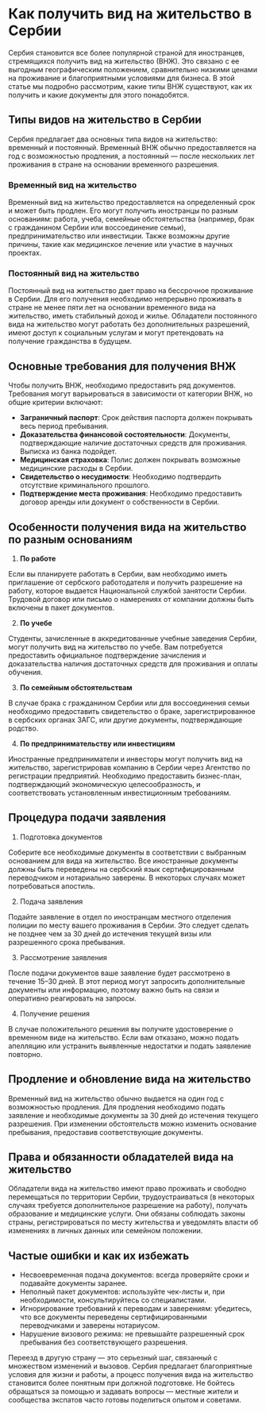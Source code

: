 <h1>Как получить вид на жительство в Сербии</h1>
Сербия становится все более популярной страной для иностранцев, стремящихся получить вид на жительство (ВНЖ). Это связано с ее выгодным географическим положением, сравнительно низкими ценами на проживание и благоприятными условиями для бизнеса. В этой статье мы подробно рассмотрим, какие типы ВНЖ существуют, как их получить и какие документы для этого понадобятся.
<h2>Типы видов на жительство в Сербии</h2>
Сербия предлагает два основных типа видов на жительство: временный и постоянный. Временный ВНЖ обычно предоставляется на год с возможностью продления, а постоянный — после нескольких лет проживания в стране на основании временного разрешения.
<h3>Временный вид на жительство</h3>
Временный вид на жительство предоставляется на определенный срок и может быть продлен. Его могут получить иностранцы по разным основаниям: работа, учеба, семейные обстоятельства (например, брак с гражданином Сербии или воссоединение семьи), предпринимательство или инвестиции. Также возможны другие причины, такие как медицинское лечение или участие в научных проектах.
<h3>Постоянный вид на жительство</h3>
Постоянный вид на жительство дает право на бессрочное проживание в Сербии. Для его получения необходимо непрерывно проживать в стране не менее пяти лет на основании временного вида на жительство, иметь стабильный доход и жилье. Обладатели постоянного вида на жительство могут работать без дополнительных разрешений, имеют доступ к социальным услугам и могут претендовать на получение гражданства в будущем.
<h2>Основные требования для получения ВНЖ</h2>
Чтобы получить ВНЖ, необходимо предоставить ряд документов. Требования могут варьироваться в зависимости от категории ВНЖ, но общие критерии включают:
<ul>
 	<li><strong>Заграничный паспорт</strong>: Срок действия паспорта должен покрывать весь период пребывания.</li>
 	<li><strong>Доказательства финансовой состоятельности</strong>: Документы, подтверждающие наличие достаточных средств для проживания. Выписка из банка подойдет.</li>
 	<li><strong>Медицинская страховка</strong>: Полис должен покрывать возможные медицинские расходы в Сербии.</li>
 	<li><strong>Свидетельство о несудимости</strong>: Необходимо подтвердить отсутствие криминального прошлого.</li>
 	<li><strong>Подтверждение места проживания</strong>: Необходимо предоставить договор аренды или документ о собственности в Сербии.</li>
</ul>
<h2>Особенности получения вида на жительство по разным основаниям</h2>
<ol>
 	<li><strong>По работе</strong></li>
</ol>
Если вы планируете работать в Сербии, вам необходимо иметь приглашение от сербского работодателя и получить разрешение на работу, которое выдается Национальной службой занятости Сербии. Трудовой договор или письмо о намерениях от компании должны быть включены в пакет документов.
<ol start="2">
 	<li><strong>По учебе</strong></li>
</ol>
Студенты, зачисленные в аккредитованные учебные заведения Сербии, могут получить вид на жительство по учебе. Вам потребуется предоставить официальное подтверждение зачисления и доказательства наличия достаточных средств для проживания и оплаты обучения.
<ol start="3">
 	<li><strong>По семейным обстоятельствам</strong></li>
</ol>
В случае брака с гражданином Сербии или для воссоединения семьи необходимо предоставить свидетельство о браке, зарегистрированное в сербских органах ЗАГС, или другие документы, подтверждающие родство.
<ol start="4">
 	<li><strong>По предпринимательству или инвестициям</strong></li>
</ol>
Иностранные предприниматели и инвесторы могут получить вид на жительство, зарегистрировав компанию в Сербии через Агентство по регистрации предприятий. Необходимо предоставить бизнес-план, подтверждающий экономическую целесообразность, и соответствовать установленным инвестиционным требованиям.
<h2>Процедура подачи заявления</h2>
<ol>
 	<li>Подготовка документов</li>
</ol>
Соберите все необходимые документы в соответствии с выбранным основанием для вида на жительство. Все иностранные документы должны быть переведены на сербский язык сертифицированным переводчиком и нотариально заверены. В некоторых случаях может потребоваться апостиль.
<ol start="2">
 	<li>Подача заявления</li>
</ol>
Подайте заявление в отдел по иностранцам местного отделения полиции по месту вашего проживания в Сербии. Это следует сделать не позднее чем за 30 дней до истечения текущей визы или разрешенного срока пребывания.
<ol start="3">
 	<li>Рассмотрение заявления</li>
</ol>
После подачи документов ваше заявление будет рассмотрено в течение 15–30 дней. В этот период могут запросить дополнительные документы или информацию, поэтому важно быть на связи и оперативно реагировать на запросы.
<ol start="4">
 	<li>Получение решения</li>
</ol>
В случае положительного решения вы получите удостоверение о временном виде на жительство. Если вам отказано, можно подать апелляцию или устранить выявленные недостатки и подать заявление повторно.
<h2>Продление и обновление вида на жительство</h2>
Временный вид на жительство обычно выдается на один год с возможностью продления. Для продления необходимо подать заявление и необходимые документы за 30 дней до истечения текущего разрешения. При изменении обстоятельств можно изменить основание пребывания, предоставив соответствующие документы.
<h2>Права и обязанности обладателей вида на жительство</h2>
Обладатели вида на жительство имеют право проживать и свободно перемещаться по территории Сербии, трудоустраиваться (в некоторых случаях требуется дополнительное разрешение на работу), получать образование и медицинские услуги. Они обязаны соблюдать законы страны, регистрироваться по месту жительства и уведомлять власти об изменениях в личных данных или семейном положении.
<h2>Частые ошибки и как их избежать</h2>
<ul>
 	<li>Несвоевременная подача документов: всегда проверяйте сроки и подавайте документы заранее.</li>
 	<li>Неполный пакет документов: используйте чек-листы и, при необходимости, консультируйтесь со специалистами.</li>
 	<li>Игнорирование требований к переводам и заверениям: убедитесь, что все документы переведены сертифицированными переводчиками и заверены нотариусом.</li>
 	<li>Нарушение визового режима: не превышайте разрешенный срок пребывания без соответствующего разрешения.</li>
</ul>
Переезд в другую страну — это серьезный шаг, связанный с множеством изменений и вызовов. Сербия предлагает благоприятные условия для жизни и работы, а процесс получения вида на жительство становится более понятным при должной подготовке. Не бойтесь обращаться за помощью и задавать вопросы — местные жители и сообщества экспатов часто готовы поделиться опытом и советами.
